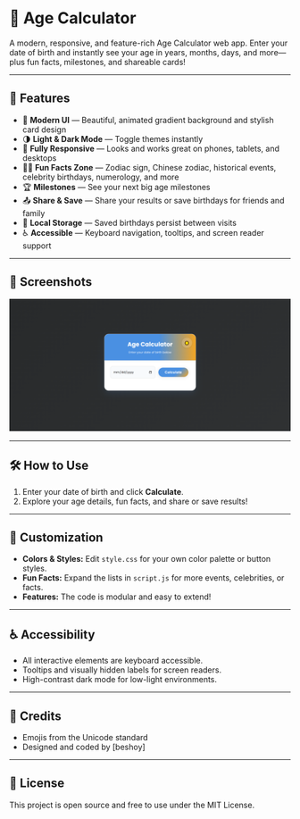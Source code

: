# 🧮 Age Calculator

A modern, responsive, and feature-rich Age Calculator web app. Enter your date of birth and instantly see your age in years, months, days, and more—plus fun facts, milestones, and shareable cards!

---

## 🚀 Features

- 🎨 **Modern UI** — Beautiful, animated gradient background and stylish card design
- 🌗 **Light & Dark Mode** — Toggle themes instantly
- 📱 **Fully Responsive** — Looks and works great on phones, tablets, and desktops
- 🧑‍🎤 **Fun Facts Zone** — Zodiac sign, Chinese zodiac, historical events, celebrity birthdays, numerology, and more
- 🏆 **Milestones** — See your next big age milestones
- 📤 **Share & Save** — Share your results or save birthdays for friends and family
- 💾 **Local Storage** — Saved birthdays persist between visits
- ♿ **Accessible** — Keyboard navigation, tooltips, and screen reader support

---

## 📸 Screenshots

![App Preview](preview.png)

---

## 🛠️ How to Use

1. Enter your date of birth and click **Calculate**.
2. Explore your age details, fun facts, and share or save results!

---

## 🎨 Customization

- **Colors & Styles:** Edit `style.css` for your own color palette or button styles.
- **Fun Facts:** Expand the lists in `script.js` for more events, celebrities, or facts.
- **Features:** The code is modular and easy to extend!

---

## ♿ Accessibility

- All interactive elements are keyboard accessible.
- Tooltips and visually hidden labels for screen readers.
- High-contrast dark mode for low-light environments.

---

## 🙏 Credits

- Emojis from the Unicode standard
- Designed and coded by [beshoy]

---

## 📄 License

This project is open source and free to use under the MIT License. 